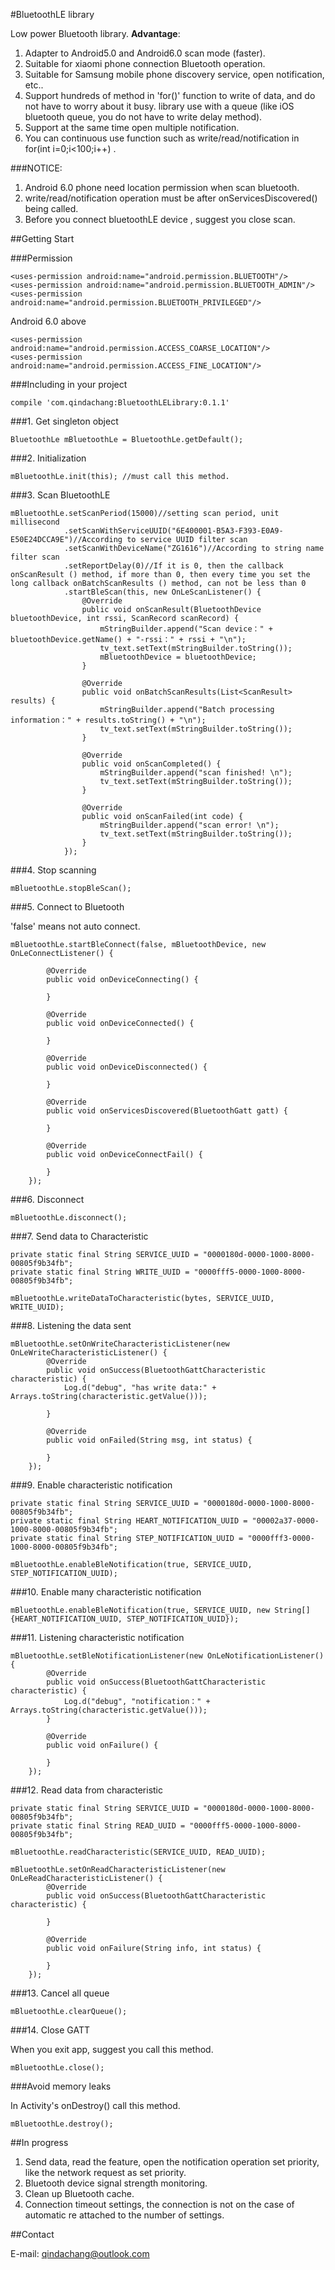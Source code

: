 #BluetoothLE library

Low power Bluetooth library. **Advantage**:

1. Adapter to Android5.0 and Android6.0 scan mode (faster).
2. Suitable for xiaomi phone connection Bluetooth operation.
3. Suitable for Samsung mobile phone discovery service, open notification, etc..
4. Support hundreds of method in 'for()' function to write of data, and do not have to worry about it busy.
library use with a queue (like iOS bluetooth queue, you do not have to write delay method).
5. Support at the same time open multiple notification.
6. You can continuous use function such as write/read/notification in for(int i=0;i<100;i++) .

###NOTICE:

1. Android 6.0 phone need location permission when scan bluetooth.
2. write/read/notification operation must be after onServicesDiscovered() being called.
3. Before you connect bluetoothLE device , suggest you close scan.

##Getting Start

###Permission

    <uses-permission android:name="android.permission.BLUETOOTH"/>
    <uses-permission android:name="android.permission.BLUETOOTH_ADMIN"/>
    <uses-permission android:name="android.permission.BLUETOOTH_PRIVILEGED"/>

Android 6.0 above

    <uses-permission android:name="android.permission.ACCESS_COARSE_LOCATION"/>
    <uses-permission android:name="android.permission.ACCESS_FINE_LOCATION"/>

###Including in your project

	compile 'com.qindachang:BluetoothLELibrary:0.1.1'

###1. Get singleton object

	BluetoothLe mBluetoothLe = BluetoothLe.getDefault();

###2. Initialization

	mBluetoothLe.init(this); //must call this method.

###3. Scan BluetoothLE

    mBluetoothLe.setScanPeriod(15000)//setting scan period, unit millisecond
                .setScanWithServiceUUID("6E400001-B5A3-F393-E0A9-E50E24DCCA9E")//According to service UUID filter scan
                .setScanWithDeviceName("ZG1616")//According to string name filter scan
                .setReportDelay(0)//If it is 0, then the callback onScanResult () method, if more than 0, then every time you set the long callback onBatchScanResults () method, can not be less than 0
                .startBleScan(this, new OnLeScanListener() {
                    @Override
                    public void onScanResult(BluetoothDevice bluetoothDevice, int rssi, ScanRecord scanRecord) {
                        mStringBuilder.append("Scan device：" + bluetoothDevice.getName() + "-rssi：" + rssi + "\n");
                        tv_text.setText(mStringBuilder.toString());
                        mBluetoothDevice = bluetoothDevice;
                    }

                    @Override
                    public void onBatchScanResults(List<ScanResult> results) {
                        mStringBuilder.append("Batch processing information：" + results.toString() + "\n");
                        tv_text.setText(mStringBuilder.toString());
                    }

                    @Override
                    public void onScanCompleted() {
                        mStringBuilder.append("scan finished! \n");
                        tv_text.setText(mStringBuilder.toString());
                    }

                    @Override
                    public void onScanFailed(int code) {
                        mStringBuilder.append("scan error! \n");
                        tv_text.setText(mStringBuilder.toString());
                    }
                });

###4. Stop scanning

    mBluetoothLe.stopBleScan();

###5. Connect to Bluetooth

'false' means not auto connect.

    mBluetoothLe.startBleConnect(false, mBluetoothDevice, new OnLeConnectListener() {

            @Override
            public void onDeviceConnecting() {

            }

            @Override
            public void onDeviceConnected() {

            }

            @Override
            public void onDeviceDisconnected() {

            }

            @Override
            public void onServicesDiscovered(BluetoothGatt gatt) {

            }

            @Override
            public void onDeviceConnectFail() {

            }
        });

###6. Disconnect

    mBluetoothLe.disconnect();

###7. Send data to Characteristic

    private static final String SERVICE_UUID = "0000180d-0000-1000-8000-00805f9b34fb";
    private static final String WRITE_UUID = "0000fff5-0000-1000-8000-00805f9b34fb";

    mBluetoothLe.writeDataToCharacteristic(bytes, SERVICE_UUID, WRITE_UUID);

###8. Listening the data sent

    mBluetoothLe.setOnWriteCharacteristicListener(new OnLeWriteCharacteristicListener() {
            @Override
            public void onSuccess(BluetoothGattCharacteristic characteristic) {
                Log.d("debug", "has write data:" + Arrays.toString(characteristic.getValue()));

            }

            @Override
            public void onFailed(String msg, int status) {

            }
        });

###9. Enable characteristic notification

	private static final String SERVICE_UUID = "0000180d-0000-1000-8000-00805f9b34fb";
    private static final String HEART_NOTIFICATION_UUID = "00002a37-0000-1000-8000-00805f9b34fb";
    private static final String STEP_NOTIFICATION_UUID = "0000fff3-0000-1000-8000-00805f9b34fb";

	mBluetoothLe.enableBleNotification(true, SERVICE_UUID, STEP_NOTIFICATION_UUID);

###10. Enable many characteristic notification

    mBluetoothLe.enableBleNotification(true, SERVICE_UUID, new String[]{HEART_NOTIFICATION_UUID, STEP_NOTIFICATION_UUID});

###11. Listening characteristic notification

    mBluetoothLe.setBleNotificationListener(new OnLeNotificationListener() {
            @Override
            public void onSuccess(BluetoothGattCharacteristic characteristic) {
                Log.d("debug", "notification：" + Arrays.toString(characteristic.getValue()));
            }

            @Override
            public void onFailure() {

            }
        });

###12. Read data from characteristic

    private static final String SERVICE_UUID = "0000180d-0000-1000-8000-00805f9b34fb";
    private static final String READ_UUID = "0000fff5-0000-1000-8000-00805f9b34fb";

    mBluetoothLe.readCharacteristic(SERVICE_UUID, READ_UUID);

    mBluetoothLe.setOnReadCharacteristicListener(new OnLeReadCharacteristicListener() {
            @Override
            public void onSuccess(BluetoothGattCharacteristic characteristic) {

            }

            @Override
            public void onFailure(String info, int status) {

            }
        });

###13. Cancel all queue

    mBluetoothLe.clearQueue();

###14. Close GATT

When you exit app, suggest you call this method.

    mBluetoothLe.close();

###Avoid memory leaks

In Activity's onDestroy() call this method.

	mBluetoothLe.destroy();

##In progress

1. Send data, read the feature, open the notification operation set priority, like the network request as set priority.
2. Bluetooth device signal strength monitoring.
3. Clean up Bluetooth cache.
4. Connection timeout settings, the connection is not on the case of automatic re attached to the number of settings.

##Contact

E-mail: qindachang@outlook.com
